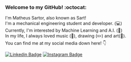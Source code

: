 ### **Welcome to my GitHub! :octocat:**  
 I'm Matheus Sartor, also known as Sart!  
 I'm a mechanical engineering student and developer. (:computer:)  
 Currently, I'm interested by Machine Learning and A.I. (:robot:)  
 In my life, I always loved music (:guitar:), drawing (:pencil2:) and art(:art:).     
 You can find me at my social media down here! :point_down:
 
[![Linkedin Badge](https://img.shields.io/badge/-LinkedIn-blue?style=flat&logo=Linkedin&logoColor=white&link=https://www.linkedin.com/in/matheus-sartor/)](https://www.linkedin.com/in/matheus-sartor/)
[![Instagram Badge](https://img.shields.io/badge/-Instagram-red?style=flat&logo=Instagram&logoColor=white&link=https://www.instagram.com/__sartin/)](https://www.instagram.com/__sartin/)
